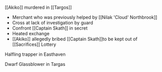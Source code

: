 


[[Akiko]] murdered in [[Targos]]
- Merchant who was previously helped by [[Nilak 'Cloud' Northbrook]]
- Cross at lack of investigation by guard
- Confront [[Captain Skath]] in secret
- Heated exchange
- [[Akiko]] allegedly bribed [[Captain Skath]]to be kept out of [[Sacrifices]] Lottery


Halfling trapper in Easthaven



Dwarf Glassblower in Targas